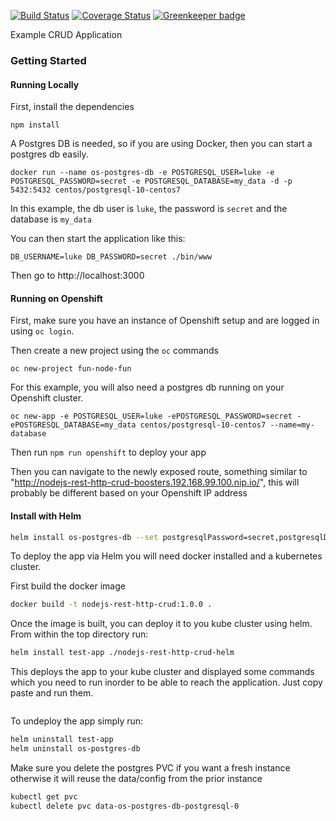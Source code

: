 [![Build Status](https://travis-ci.org/nodeshift-starters/nodejs-rest-http-crud.svg?branch=master)](https://travis-ci.org/nodeshift-starters/nodejs-rest-http-crud) [![Coverage Status](https://coveralls.io/repos/github/nodeshift-starters/nodejs-rest-http-crud/badge.svg?branch=master)](https://coveralls.io/github/nodeshift-starters/nodejs-rest-http-crud?branch=master) [![Greenkeeper badge](https://badges.greenkeeper.io/nodeshift-starters/nodejs-rest-http-crud.svg)](https://greenkeeper.io/)

Example CRUD Application

### Getting Started

#### Running Locally

First, install the dependencies

`npm install`

A Postgres DB is needed, so if you are using Docker, then you can start a postgres db easily.

`docker run --name os-postgres-db -e POSTGRESQL_USER=luke -e POSTGRESQL_PASSWORD=secret -e POSTGRESQL_DATABASE=my_data -d -p 5432:5432 centos/postgresql-10-centos7`

In this example, the db user is `luke`, the password is `secret` and the database is `my_data`

You can then start the application like this:

`DB_USERNAME=luke DB_PASSWORD=secret ./bin/www`


Then go to http://localhost:3000


#### Running on Openshift

First, make sure you have an instance of Openshift setup and are logged in using `oc login`.

Then create a new project using the `oc` commands

`oc new-project fun-node-fun`

For this example, you will also need a postgres db running on your Openshift cluster.

`oc new-app -e POSTGRESQL_USER=luke -ePOSTGRESQL_PASSWORD=secret -ePOSTGRESQL_DATABASE=my_data centos/postgresql-10-centos7 --name=my-database`

Then run `npm run openshift` to deploy your app

Then you can navigate to the newly exposed route, something similar to "http://nodejs-rest-http-crud-boosters.192.168.99.100.nip.io/",  this will probably be different based on your Openshift IP address

#### Install with Helm

```sh 
helm install os-postgres-db --set postgresqlPassword=secret,postgresqlDatabase=my_data,postgresqlUsername=Luke bitnami/postgresql
```


To deploy the app via Helm you will need docker installed and a kubernetes cluster.

 First build the docker image


 ```sh
 docker build -t nodejs-rest-http-crud:1.0.0 .
 ```

 Once the image is built, you can deploy it to you kube cluster using helm. From within the top directory run:

 ```sh
 helm install test-app ./nodejs-rest-http-crud-helm
 ```

 This deploys the app to your kube cluster and displayed some commands which you need to run inorder to be able to reach the application. Just copy paste and run them.


 ```sh
 ```

 To undeploy the app simply run:

 ```sh
 helm uninstall test-app
 helm uninstall os-postgres-db
 ```

 Make sure you delete the postgres PVC if you want a fresh instance otherwise it will reuse the data/config from the prior instance

 ```sh
 kubectl get pvc
 kubectl delete pvc data-os-postgres-db-postgresql-0
 ```
